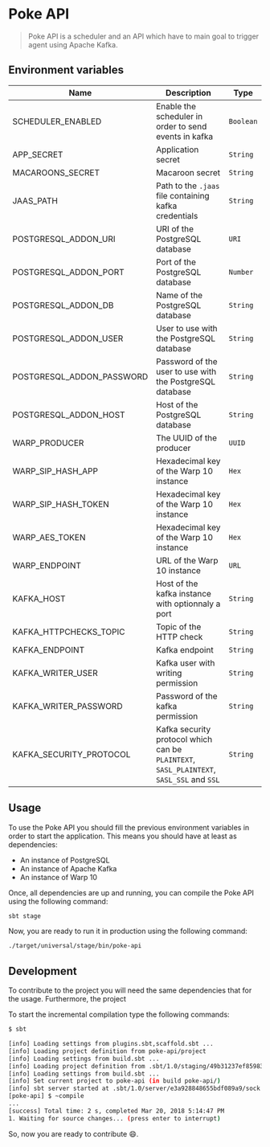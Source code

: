 # Poke API

> Poke API is a scheduler and an API which have to main goal to trigger agent using Apache Kafka.

## Environment variables

| Name                      | Description                                                                              | Type      |
| ------------------------- | ---------------------------------------------------------------------------------------- | --------- |
| SCHEDULER_ENABLED         | Enable the scheduler in order to send events in kafka                                    | `Boolean` |
| APP_SECRET                | Application secret                                                                       | `String`  |
| MACAROONS_SECRET          | Macaroon secret                                                                          | `String`  |
| JAAS_PATH                 | Path to the `.jaas` file containing kafka credentials                                    | `String`  |
| POSTGRESQL_ADDON_URI      | URI of the PostgreSQL database                                                           | `URI`     |
| POSTGRESQL_ADDON_PORT     | Port of the PostgreSQL database                                                          | `Number`  |
| POSTGRESQL_ADDON_DB       | Name of the PostgreSQL database                                                          | `String`  |
| POSTGRESQL_ADDON_USER     | User to use with the PostgreSQL database                                                 | `String`  |
| POSTGRESQL_ADDON_PASSWORD | Password of the user to use with the PostgreSQL database                                 | `String`  |
| POSTGRESQL_ADDON_HOST     | Host of the PostgreSQL database                                                          | `String`  |
| WARP_PRODUCER             | The UUID of the producer                                                                 | `UUID`    |
| WARP_SIP_HASH_APP         | Hexadecimal key of the Warp 10 instance                                                  | `Hex`     |
| WARP_SIP_HASH_TOKEN       | Hexadecimal key of the Warp 10 instance                                                  | `Hex`     |
| WARP_AES_TOKEN            | Hexadecimal key of the Warp 10 instance                                                  | `Hex`     |
| WARP_ENDPOINT             | URL of the Warp 10 instance                                                              | `URL`     |
| KAFKA_HOST                | Host of the kafka instance with optionnaly a port                                        | `String`  |
| KAFKA_HTTPCHECKS_TOPIC    | Topic of the HTTP check                                                                  | `String`  |
| KAFKA_ENDPOINT            | Kafka endpoint                                                                           | `String`  |
| KAFKA_WRITER_USER         | Kafka user with writing permission                                                       | `String`  |
| KAFKA_WRITER_PASSWORD     | Password of the kafka permission                                                         | `String`  |
| KAFKA_SECURITY_PROTOCOL   | Kafka security protocol which can be `PLAINTEXT`, `SASL_PLAINTEXT`, `SASL_SSL` and `SSL` | `String`  |

## Usage

To use the Poke API you should fill the previous environment variables in order to start the application. This means you should have at least as dependencies:

* An instance of PostgreSQL
* An instance of Apache Kafka
* An instance of Warp 10

Once, all dependencies are up and running, you can compile the Poke API using the following command:

```bash
sbt stage
```

Now, you are ready to run it in production using the following command:

```bash
./target/universal/stage/bin/poke-api
```

## Development

To contribute to the project you will need the same dependencies that for the usage. Furthermore, the project

To start the incremental compilation type the following commands:

```bash
$ sbt

[info] Loading settings from plugins.sbt,scaffold.sbt ...
[info] Loading project definition from poke-api/project
[info] Loading settings from build.sbt ...
[info] Loading project definition from .sbt/1.0/staging/49b31237ef85983ed75d/anorm-pg-entity/project
[info] Loading settings from build.sbt ...
[info] Set current project to poke-api (in build poke-api/)
[info] sbt server started at .sbt/1.0/server/e3a928848655bdf089a9/sock
[poke-api] $ ~compile
...
[success] Total time: 2 s, completed Mar 20, 2018 5:14:47 PM
1. Waiting for source changes... (press enter to interrupt)
```

So, now you are ready to contribute :smile:.
